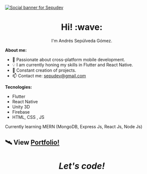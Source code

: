 [![Social banner for Sepudev](https://res.cloudinary.com/sepudev/image/upload/v1622664360/home_udql5f.gif)](https://www.sepudev.tech/)

<h1 align='center'> Hi! :wave:</h1>
<p align='center'>
I'm Andrés Sepúlveda Gómez.
</p>

**About me:**

- 📱  Passionate about cross-platform mobile development.
- 💡  I am currently honing my skills in Flutter and React Native.
- 🔨 Constant creation of projects.
- 📫 Contact me: sepudev@gmail.com

**Tecnologies:**

- Flutter
- React Native
- Unity 3D
- Firebase
- HTML, CSS , JS

Currently learning MERN (MongoDB, Express Js, React Js, Node Js)

## 🛰 View [Portfolio!](https://sepulvedandres.tech/) 

<h1 align='center'><i>Let's code!</i></h1>
